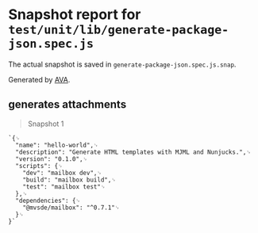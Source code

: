 # Snapshot report for `test/unit/lib/generate-package-json.spec.js`

The actual snapshot is saved in `generate-package-json.spec.js.snap`.

Generated by [AVA](https://avajs.dev).

## generates attachments

> Snapshot 1

    `{␊
      "name": "hello-world",␊
      "description": "Generate HTML templates with MJML and Nunjucks.",␊
      "version": "0.1.0",␊
      "scripts": {␊
        "dev": "mailbox dev",␊
        "build": "mailbox build",␊
        "test": "mailbox test"␊
      },␊
      "dependencies": {␊
        "@mvsde/mailbox": "^0.7.1"␊
      }␊
    }`
